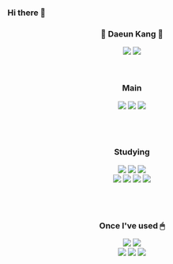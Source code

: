 ### Hi there 👋
<div align="center">
  <h3>🛫 Daeun Kang 🛬</h3>
  
  <a href="https://www.instagram.com/all_mine_._._" target="_blank"><img src="https://img.shields.io/badge/instagram-E4405F?style=for-the-badge&logo=Instagram&logoColor=white"/></a>
  <a href="https://blog.naver.com/da010228" target="_blank"><img src="https://img.shields.io/badge/duddms0190@naver.com-03C75A?style=for-the-badge&logo=Naver&logoColor=white"/></a>
  
  <br>
  <h3> Main </h3>
  <img src="https://img.shields.io/badge/java-007396?style=for-the-badge&logo=java&logoColor=white">
  <img src="https://img.shields.io/badge/AndroidStudio-3DDC84?style=for-the-badge&logo=android&logoColor=white">
  <img src="https://img.shields.io/badge/Eclipse-2C2255?style=for-the-badge&logo=Eclipse&logoColor=white">
  <br>
  <br>
  <br>
  
  
  <br>
  <h3> Studying </h3>
  <img src="https://img.shields.io/badge/java-007396?style=for-the-badge&logo=java&logoColor=white">
  <img src="https://img.shields.io/badge/html5-E34F26?style=for-the-badge&logo=html5&logoColor=white">
  <img src="https://img.shields.io/badge/CSS-1572B6?style=for-the-badge&logo=CSS3&logoColor=white">
  <br>
  <img src="https://img.shields.io/badge/JavaScript-F7DF1E?style=for-the-badge&logo=JavaScript&logoColor=white">
  <img src="https://img.shields.io/badge/Spring-6DB33F?style=for-the-badge&logo=Spring&logoColor=white">
  <img src="https://img.shields.io/badge/Vue.js-4FC08D?style=for-the-badge&logo=Vue.js&logoColor=white">
  <img src="https://img.shields.io/badge/VSCODE-007ACC?style=for-the-badge&logo=Visual Studio Code&logoColor=white">
  <br>
  <br>
  <br>
  
  <br>
  <h3> Once I've used 🖱</h3>
  <img src="https://img.shields.io/badge/C-A8B9CC?style=for-the-badge&logo=C&logoColor=white">
  <img src="https://img.shields.io/badge/python-3776AB?style=for-the-badge&logo=python&logoColor=white">
  <br>
  <img src="https://img.shields.io/badge/PHP-777BB4?style=for-the-badge&logo=PHP&logoColor=white"> 
  <img src="https://img.shields.io/badge/amazonaws-232F3E?style=for-the-badge&logo=amazonaws&logoColor=white"> 
  <img src="https://img.shields.io/badge/mysql-4479A1?style=for-the-badge&logo=mysql&logoColor=white"> 
  <br>
  
  <br>
  <br>
 
  
  
  
</div>
<!--
[![Top Langs](https://github-readme-stats.vercel.app/api/top-langs/?username=da010228&layout=compact)](https://github.com/anuraghazra/github-readme-stats)

 ![GitHub stats](https://github-readme-stats.vercel.app/api?username=da010228&show_icons=true&theme=transparent)




**da010228/da010228** is a ✨ _special_ ✨ repository because its `README.md` (this file) appears on your GitHub profile.

Here are some ideas to get you started:

- 🔭 I’m currently working on ...
- 🌱 I’m currently learning ...
- 👯 I’m looking to collaborate on ...
- 🤔 I’m looking for help with ...
- 💬 Ask me about ...
- 📫 How to reach me: ...
- 😄 Pronouns: ...
- ⚡ Fun fact: ...
-->
